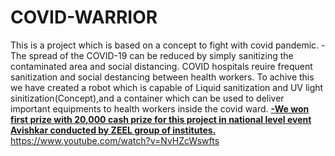 # COVID-WARRIOR
This is a project which is based on a concept to fight with covid pandemic.
  -The spread of the COVID-19 can be reduced by simply sanitizing the contaminated area and social distancing.
  COVID hospitals reuire frequent sanitization and social destancing between health workers.
  To achive this we have created a robot which is capable of Liquid sanitization and UV light sinitization(Concept),and a container which can be used to deliver important 
   equipments to health workers inside the covid ward.
  <ins>**-We won first prize with 20,000 cash prize for this project in national level event Avishkar conducted by ZEEL group of institutes.**</ins>
  https://www.youtube.com/watch?v=NvHZcWswfts
